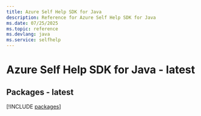 ```yaml
---
title: Azure Self Help SDK for Java
description: Reference for Azure Self Help SDK for Java
ms.date: 07/25/2025
ms.topic: reference
ms.devlang: java
ms.service: selfhelp
---
```

# Azure Self Help SDK for Java - latest
## Packages - latest
[!INCLUDE [packages](self-help-index.md)]